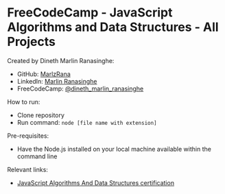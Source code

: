 # FreeCodeCamp - JavaScript Algorithms and Data Structures - All Projects

Created by Dineth Marlin Ranasinghe:

- GitHub: <a href="https://github.com/MarlzRana" target="_blank">MarlzRana</a>
- LinkedIn: <a href="https://www.linkedin.com/in/dineth-marlin-ranasinghe/" target="_blank">Marlin Ranasinghe</a>
- FreeCodeCamp: <a href="https://www.freecodecamp.org/Dineth_Marlin_Ranasinghe" target="_blank">@dineth_marlin_ranasinghe</a>

How to run:

- Clone repository
- Run command: <code>node [file name with extension]</code>

Pre-requisites:

- Have the Node.js installed on your local machine available within the command line

Relevant links:

- <a href="https://www.freecodecamp.org/certification/Dineth_Marlin_Ranasinghe/javascript-algorithms-and-data-structures" target="_blank">JavaScript Algorithms And Data Structures certification</a>
